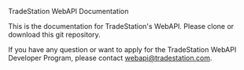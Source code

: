 TradeStation WebAPI Documentation

This is the documentation for TradeStation's WebAPI. Please clone or download this git repository.

If you have any question or want to apply for the TradeStation WebAPI Developer Program, please contact webapi@tradestation.com.
